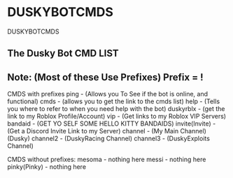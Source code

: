 # DUSKYBOTCMDS
DUSKYBOTCMDS


The Dusky Bot CMD LIST
------------------------------------------------------------------------
Note: (Most of these Use Prefixes)
Prefix = !
------------

CMDS with prefixes
ping - (Allows you To See if the bot is online, and functional)
cmds - (allows you to get the link to the cmds list)
help - (Tells you where to refer to when you need help with the bot)
duskyrblx - (get the link to my Roblox Profile/Account)
vip - (Get links to my Roblox VIP Servers)
bandaid - (GET YO SELF SOME HELLO KITTY BANDAIDS)
invite(Invite) - (Get a Discord Invite Link to my Server)
channel - (My Main Channel)(Dusky)
channel2 - (DuskyRacing Channel)
channel3 - (DuskyExploits Channel)


CMDS without prefixes:
mesoma - nothing here
messi - nothing here
pinky(Pinky) - nothing here



